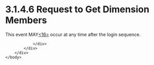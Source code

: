 <html dir="LTR" xmlns:mshelp="http://msdn.microsoft.com/mshelp" xmlns:ddue="http://ddue.schemas.microsoft.com/authoring/2003/5" xmlns:xlink="http://www.w3.org/1999/xlink" xmlns:tool="http://www.microsoft.com/tooltip">
    <head>
        <meta http-equiv="Content-Type" content="text/html; CHARSET=utf-8"></meta>
        <meta name="save" content="history"></meta>
        <title>3.1.4.6 Request to Get Dimension Members</title>
        <xml>
            <mshelp:toctitle title="3.1.4.6 Request to Get Dimension Members"></mshelp:toctitle>
            <mshelp:rltitle title="[MS-SSAS8]: Request to Get Dimension Members"></mshelp:rltitle>
            <mshelp:keyword index="A" term="e7b70a04-4821-4ff0-abc8-be8934cda5b1"></mshelp:keyword>
            <mshelp:attr name="DCSext.ContentType" value="open specification"></mshelp:attr>
            <mshelp:attr name="AssetID" value="e7b70a04-4821-4ff0-abc8-be8934cda5b1"></mshelp:attr>
            <mshelp:attr name="TopicType" value="kbRef"></mshelp:attr>
            <mshelp:attr name="DCSext.Title" value="[MS-SSAS8]: Request to Get Dimension Members" />
        </xml>
    </head>
    <body>
        <div id="header">
            <h1 class="heading">3.1.4.6 Request to Get Dimension Members</h1>
        </div>
        <div id="mainSection">
            <div id="mainBody">
                <div id="allHistory" class="saveHistory"></div>
                <div id="sectionSection0" class="section" name="collapseableSection">
                    

<p>This event MAY<a id="Appendix_A_Target_16"></a><a href="05c9e5c4-4566-418c-a56e-69fca8d73f4b.html#Appendix_A_16" aria-label="Product behavior note 16">&lt;16&gt;</a> occur at
any time after the login sequence. </p>


                </div>
            </div>
        </div>
    </body>
</html>